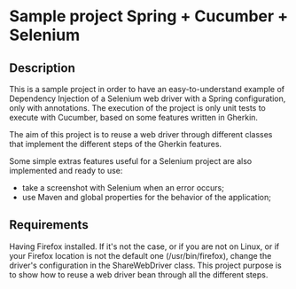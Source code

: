 # Sample project Spring + Cucumber + Selenium

## Description

This is a sample project in order to have an easy-to-understand example of Dependency Injection of a Selenium web driver with a Spring configuration, only with annotations.
The execution of the project is only unit tests to execute with Cucumber, based on some features written in Gherkin.

The aim of this project is to reuse a web driver through different classes that implement the different steps of the Gherkin features.

Some simple extras features useful for a Selenium project are also implemented and ready to use: 
 - take a screenshot with Selenium when an error occurs;
 - use Maven and global properties for the behavior of the application; 

## Requirements

Having Firefox installed.
If it's not the case, or if you are not on Linux, or if your Firefox location is not the default one (/usr/bin/firefox), change the driver's configuration in the ShareWebDriver class.
This project purpose is to show how to reuse a web driver bean through all the different steps.


